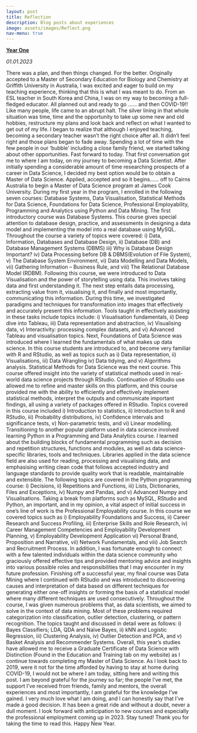```yaml
---
layout: post
title: Reflection
description: Blog posts about experiences
image: assets/images/Reflect.png
nav-menu: true
---
```

<b><u> Year One </u></b>
<p>
<i>01.01.2023</i>
</p>
There was a plan, and then things changed. For the better. 
Originally accepted to a Master of Secondary Education for Biology and Chemistry at Griffith University in Australia, I was excited and eager to build on my teaching experience, thinking that this is what I was meant to do. From an ESL teacher in South Korea and China, I was on my way to becoming a full-fledged educator. All planned out and ready to go …… and then COVID-19!! Like many people, life came to an abrupt halt.  The silver lining in that whole situation was time, time and the opportunity to take up some new and old hobbies, restructure my plans and look back and reflect on what I wanted to get out of my life. I began to realize that although I enjoyed teaching, becoming a secondary teacher wasn’t the right choice after all. It didn’t feel right and those plans began to fade away. Spending a lot of time with the few people in our ‘bubble’ including a close family friend, we started talking about other opportunities. Fast forward to today. That first conversation got me to where I am today, on my journey to becoming a Data Scientist.  After initially spending a considerable amount of time researching prospects of a career in Data Science, I decided my best option would be to obtain a Master of Data Science. Applied, accepted and so it begins…… off to Cairns Australia to begin a Master of Data Science program at James Cook University.
During my first year in the program, I enrolled in the following seven courses: Database Systems, Data Visualisation, Statistical Methods for Data Science, Foundations for Data Science, Professional Employability, Programming and Analytics using Python and Data Mining. 
The first introductory course was Database Systems. This course gives special attention to database design, practice, and assessments in designing a data model and implementing the model into a real database using MySQL. Throughout the course a variety of topics were covered: i) Data, Information, Databases and Database Design, ii) Database (DB) and Database Management Systems (DBMS) iii) Why is Database Design Important? iv) Data Processing before DB & DBMS(Evolution of File System), v) The Database System Environment, vi) Data Modelling and Data Models, vii) Gathering Information – Business Rule, and viii) The Relational Database Model (RDBM).  
Following this course, we were introduced to Data Visualisation and the power of storytelling using data. This involves taking data and first understanding it. The next step entails data processing, extracting value from it, visualising it, and finally and most importantly, communicating this information. During this time, we investigated paradigms and techniques for transformation into images that effectively and accurately present this information. Tools taught in effectively assisting in these tasks include topics include: i) Visualisation fundamentals, ii) Deep dive into Tableau, iii) Data representation and abstraction, iv) Visualising data, v) Interactivity: processing complex datasets, and vi) Advanced Tableau and visualisation topics.
Next, Foundations of Data Science was introduced where I learned the fundamentals of what makes up data science. In this course students are introduced to, and become very familiar with R and RStudio, as well as topics such as i) Data representation, ii) Visualisations, iii) Data Wrangling iv) Data tidying, and v) Algorithms analysis.  
Statistical Methods for Data Science was the next course. This course offered insight into the variety of statistical methods used in real-world data science projects through RStudio. Continuation of RStudio use allowed me to refine and master skills on this platform, and this course provided me with the ability to efficiently and effectively implement statistical methods, interpret the outputs and communicate important findings, all using a variety of packages offered in RStudio. Topics covered in this course included i) Introduction to statistics, ii) Introduction to R and RStudio, iii) Probability distributions, iv) Confidence intervals and significance tests, v) Non-parametric tests, and vi) Linear modelling. 
Transitioning to another popular platform used in data science involved learning Python in a Programming and Data Analytics course.  I learned about the building blocks of fundamental programming such as decision and repetition structures, functions and modules, as well as data science-specific libraries, tools and techniques. Libraries applied in the data science field are also used for reading, processing and visualising data, and emphasising writing clean code that follows accepted industry and language standards to provide quality work that is readable, maintainable and extensible. The following topics are covered in the Python programming course:  i) Decisions, ii) Repetitions and Functions, iii) Lists, Dictionaries, Files and Exceptions, iv) Numpy and Pandas, and v) Advanced Numpy and Visualisations. 
Taking a break from platforms such as MySQL, RStudio and Python, an important, and in my opinion, a vital aspect of initial success in one’s line of work is the Professional Employability course. In this course we covered topics such as i) Employability Foundations and Success, ii) Career Research and Success Profiling, iii) Enterprise Skills and Role Research, iv) Career Management Competencies and Employability Development Planning, v) Employability Development Application vi) Personal Brand, Proposition and Narrative, vii) Network Fundamentals, and viii) Job Search and Recruitment Process. In addition, I was fortunate enough to connect with a few talented individuals within the data science community who graciously offered effective tips and provided mentoring advice and insights into various possible roles and responsibilities that I may encounter in my future profession. 
Finishing off a successful year, my final course was Data Mining where I continued with RStudio and was introduced to discovering causes and interpretation of data based on different techniques for generating either one-off insights or forming the basis of a statistical model where many different techniques are used consecutively. Throughout the course, I was given numerous problems that, as data scientists, we aimed to solve in the context of data mining. Most of these problems required categorization into classification, outlier detection, clustering, or pattern recognition. The topics taught and discussed in detail were as follows: i) Bayes Classifiers; LDA, QDA and Naïve Bayes, ii) kNN and Logistic Regression, iii) Clustering Analysis, iv) Outlier Detection and PCA, and v) Basket Analysis and Recommender Systems. 
Overall, this year’s studies have allowed me to receive a Graduate Certificate of Data Science with Distinction (Found in the Education and Training tab on my website) as I continue towards completing my Master of Data Science. As I look back to 2019, were it not for the time afforded by having to stay at home during COVID-19, I would not be where I am today, sitting here and writing this post. I am beyond grateful for the journey so far; the people I’ve met, the support I’ve received from friends, family and mentors, the overall experiences and most importantly, I am grateful for the knowledge I’ve gained. I very much love what I am doing, and I can honestly say that I’ve made a good decision. It has been a great ride and without a doubt, never a dull moment. I look forward with anticipation to new courses and especially the professional employment coming up in 2023. Stay tuned!
Thank you for taking the time to read this. Happy New Year.
